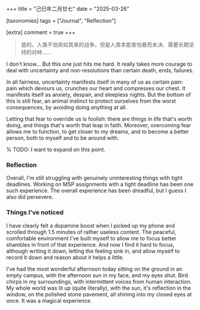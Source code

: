 +++
title = "己巳年二月廿七"
date = "2025-03-26"

[taxonomies]
tags = ["Journal", "Reflection"]

[extra]
comment = true
+++

> 是的，人类不怕突如其来的战争，但是人类本能害怕悬而未决、需要长期坚持的对峙……

I don't know... But this one just hits me hard. It really takes more courage to
deal with uncertainty and non-resolutions than certain death, ends, failures.

In all fairness, uncertainty manifests itself in many of us as certain pain: pain
which devours us, crunches our heart and compresses our chest. It manifests itself
as anxiety, despair, and sleepless nights. But the bottom of this is still fear,
an animal instinct to protect ourselves from the worst consequences, by avoiding
doing anything at all.

Letting that fear to override us is foolish: there are things in life that's worth
doing, and things that's worth that leap in faith. Moreover, overcoming fear
allows me to function, to get closer to my dreams, and to become a better person,
both to myself and to be around with.

% TODO: I want to expand on this point.

### Reflection

Overall, I'm still struggling with genuinely uninteresting things with tight
deadlines. Working on MSP assignments with a tight deadline has been one such
experience. The overall experience has been dreadful, but I guess I also did
persevere.

### Things I've noticed

I have clearly felt a dopamine boost when I picked up my phone and
scrolled through 1.5 minutes of rather useless content. The peaceful,
comfortable environment I've built myself to allow me to focus better shambles
in front of that experience. And now I find it hard to focus, although writing
it down, letting the feeling sink in, and allow myself to record it down and
reason about it helps a little.

I've had the most wonderful afternoon today sitting on the ground in an
empty campus, with the afternoon sun in my face, and my eyes shut. Bird chirps
in my surroundings, with intermittent voices from human interaction. My whole
world was lit up (quite literally), with the sun, it's reflection in the
window, on the polished stone pavement, all shining into my closed eyes at
once. It was a magical experience.
